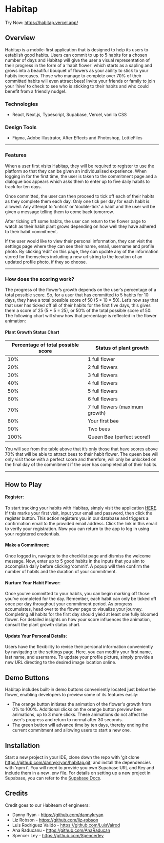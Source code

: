 # Habitap

Try Now: https://habitap.vercel.app/

## Overview
Habitap is a mobile-first application that is designed to help its users to establish good habits. Users can commit to up to 5 habits for a chosen number of days and Habitap will give the user a visual representation of their progress in the form of a ‘habit flower’ which starts as a sapling and grows into a beautiful bouquet of flowers as your ability to stick to your habits increases. Those who manage to complete over 70% of their committed habits will even attract bees! Invite your friends or family to join your ‘hive’ to check to see who is sticking to their habits and who could benefit from a friendly nudge!.

### Technologies
- React, Next.js, Typescript, Supabase, Vercel, vanilla CSS
### Design Tools
- Figma, Adobe Illustrator, After Effects and Photoshop, LottieFiles

---

### Features
When a user first visits Habitap, they will be required to register to use the platform so that they can be given an individualised experience. When logging in for the first time, the user is taken to the commitment page and a dialogue box appears which asks them to enter up to five daily habits to track for ten days.

Once committed, the user can then proceed to tick off each of their habits as they complete them each day. Only one tick per day for each habit is allowed. Any attempt to ‘untick’ or ‘double-tick’ a habit and the user will be given a message telling them to come back tomorrow.

After ticking off some habits, the user can return to the flower page to watch as their habit plant grows depending on how well they have adhered to their habit commitment.

If the user would like to view their personal information, they can visit the settings page where they can see their name, email, username and profile photo. By clicking ‘edit’ on this page, they can update any of the information stored for themselves including a new url string to the location of an updated profile photo, if they so choose.

---

### How does the scoring work?
The progress of the flower’s growth depends on the user’s percentage of a total possible score. So, for a user that has committed to 5 habits for 10 days, they have a total possible score of 50 (5 * 10 = 50). Let’s now say that that user has ticked off all of their habits for the first five days, this gives them a score of 25 (5 * 5 = 25), or 50% of the total possible score of 50. The following chart will show how that percentage is reflected in the flower animation:

#### Plant Growth Status Chart

| Percentage of total possible score | Status of plant growth |
|-------------------------------------|-------------------------|
| 10%                                 | 1 full flower           |
| 20%                                 | 2 full flowers          |
| 30%                                 | 3 full flowers          |
| 40%                                 | 4 full flowers          |
| 50%                                 | 5 full flowers          |
| 60%                                 | 6 full flowers          |
| 70%                                 | 7 full flowers (maximum growth) |
| 80%                                 | Your first bee          |
| 90%                                 | Two bees                |
| 100%                                | Queen Bee (perfect score!) |

You will see from the table above that it’s only those that have scores above 70% that will be able to attract bees to their habit flower. The queen bee will only visit those with a perfect score and therefore, will only be unlocked on the final day of the commitment if the user has completed all of their habits.

---

## How to Play

#### Register:
To start tracking your habits with Habitap, simply visit the application [HERE]([https://www.example.com](https://habitap.vercel.app/)). If this marks your first visit, input your email and password, then click the register button. This action registers you in our database and triggers a confirmation email to the provided email address. Click the link in this email to verify your registration. Now you can return to the app to log in using your registered credentials.

#### Make a Commitment:
Once logged in, navigate to the checklist page and dismiss the welcome message. Now, enter up to 5 good habits in the inputs that you aim to accomplish daily before clicking ‘commit’. A popup will then confirm the number of habits and the duration of your commitment.

#### Nurture Your Habit Flower:
Once you've committed to your habits, you can begin marking off those you've completed for the day. Remember, each habit can only be ticked off once per day throughout your commitment period. As progress accumulates, head over to the flower page to visualize your journey. Completing all habits for the first day should yield at least one fully bloomed flower. For detailed insights on how your score influences the animation, consult the plant growth status chart.

#### Update Your Personal Details:
Users have the flexibility to revise their personal information conveniently by navigating to the settings page. Here, you can modify your first name, last name, and username. To update your profile picture, simply provide a new URL directing to the desired image location online.

## Demo Buttons
Habitap includes built-in demo buttons conveniently located just below the flower, enabling developers to preview some of its features easily:
- The orange button initiates the animation of the flower's growth from 0% to 100%. Additional clicks on the orange button preview bee animations, up to 3 more clicks. These animations do not affect the user's progress and return to normal after 30 seconds.
- The green button will advance time by ten days, thereby ending the current commitment and allowing users to start a new one.

## Installation

Start a new project in your IDE, clone down the repo with 'git clone https://github.com/dannykryan/habitap.git' and install the dependencies with 'npm i'. You will need to provide you own Supabase URL and Key and include them in a new .env file. For details on setting up a new project in Supabase, you can refer to the [Supabase Docs](https://supabase.com/docs/guides/getting-started).

## Credits 
Credit goes to our Habiteam of engineers:
- Danny Ryan - https://github.com/dannykryan
- Liz Robson - https://github.com/liz-robson
- Luis Rodriguez Valido - https://github.com/LuisValrod
- Ana Raducanu - https://github.com/AnaRaducan
- Spencer Ley - https://github.com/Spencerley
